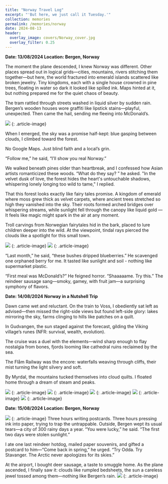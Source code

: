 ```yaml
---
title: "Norway Travel Log"
excerpt: "'But here, we just call it Tuesday.'"
collection: memories
permalink: /memories/norway
date: 2024-08-13
header:
  overlay_image: covers/Norway_cover.jpg
  overlay_filter: 0.25
---
```

**Date: 13/08/2024  Location: Bergen, Norway**

The moment the plane descended, I knew Norway was different. Other places spread out in logical grids—cities, mountains, rivers stitching them together—but here, the world fractured into emerald islands scattered like broken jewelry. Tiny kingdoms, each with a single house crowned in pine trees, floating in water so dark it looked like spilled ink. Maps hinted at it, but nothing prepared me for the quiet chaos of beauty.

The tram rattled through streets washed in liquid silver by sudden rain.  Bergen’s wooden houses wore graffiti like lipstick stains—playful, unexpected.  Then came the hail, sending me fleeing into McDonald’s.

![](/images/memories/Norway_doodle.jpg)
{: .article-image}

When I emerged, the sky was a promise half-kept: blue gasping between clouds, I climbed toward the forest.

No Google Maps. Just blind faith and a local’s grin.

“Follow me,” he said, “I’ll show you real Norway.”

We walked beneath pines older than heartbreak, and I confessed how Asian artists romanticized these woods.  “What do they say? ” he asked.  "In the velvet dusk of love, the forest hides the heart's untouchable shadows, whispering lonely longing too wild to tame," I replied. 

That this forest looks exactly like fairy tales promise. A kingdom of emerald where moss grew thick as velvet carpets, where ancient trees stretched so high they vanished into the sky. Their roots formed arched bridges over whispering streams, while sunlight fell through the canopy like liquid gold — It feels like magic might spark in the air at any moment.

Troll carvings from Norwegian fairytales hid in the bark, placed to lure children deeper into the wild. At the viewpoint, tindal rays pierced the clouds like a spotlight for this small town.

![](/images/memories/Norway_light.jpg)
{: .article-image}
![](/images/memories/Norway_bergen.jpg)
{: .article-image}

“Last month,” he said, “these bushes dripped blueberries.”  He scavenged one orphaned berry for me.  It tasted like sunlight and soil - nothing like supermarket plastic.

“First meal was McDonald’s?”  He feigned horror.  “Shaaaaame.  Try this.”  The reindeer sausage sang—smoky, gamey, with fruit jam—a surprising symphony of flavors.




**Date: 14/08/2024  Norway in a Nutshell Trip**

Dawn came wet and reluctant. On the train to Voss, I obediently sat left as advised—then missed the right-side views but found left-side glory: lakes mirroring the sky, farms clinging to hills like patches on a quilt.

In Gudvangen, the sun staged against the forecast, gilding the Viking village’s runes (NFR: survival, wealth, evolution).

The cruise was a duel with the elements—wind sharp enough to flay nostalgia from bones, fjords looming like cathedral ruins reclaimed by the sea. 

The Flåm Railway was the encore: waterfalls weaving through cliffs, their mist turning the light silvery and soft. 

By Myrdal, the mountains tucked themselves into cloud quilts. I floated home through a dream of steam and peaks.

![](/images/memories/Norway_14_1.jpg)
{: .article-image}
![](/images/memories/norway_14_2.jpg)
{: .article-image}
![](/images/memories/Norway_14_3.jpg)
{: .article-image}
![](/images/memories/Norway_14_4.jpg)
{: .article-image}
![](/images/memories/Norway_14_5.jpg)
{: .article-image}

**Date: 15/08/2024  Location: Bergen, Norway**

![](/images/memories/norway_postcards.jpg)
{: .article-image}
Three hours writing postcards. Three hours pressing ink into paper, trying to trap the untrappable. Outside, Bergen wept its usual tears—a city of 300 rainy days a year. “You were lucky,” he said. “The first two days were stolen sunlight.”

I ate one last reindeer hotdog, mailed paper souvenirs, and gifted a postcard to him—“Come back in spring,” he urged. “Try Odda. Try Stavanger. The Arctic never apologizes for its skies.”

At the airport, I bought deer sausage, a taste to smuggle home. As the plane ascended, I finally saw it: clouds like rumpled bedsheets, the sun a careless jewel tossed among them—nothing like Bergen’s rain.
![](/images/memories/Norway_aboveclouds.jpg)
{: .article-image}


